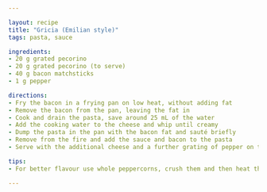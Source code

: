 ```yaml
---

layout: recipe
title: "Gricia (Emilian style)"
tags: pasta, sauce

ingredients:
- 20 g grated pecorino
- 20 g grated pecorino (to serve)
- 40 g bacon matchsticks
- 1 g pepper

directions:
- Fry the bacon in a frying pan on low heat, without adding fat
- Remove the bacon from the pan, leaving the fat in
- Cook and drain the pasta, save around 25 mL of the water
- Add the cooking water to the cheese and whip until creamy
- Dump the pasta in the pan with the bacon fat and sauté briefly
- Remove from the fire and add the sauce and bacon to the pasta
- Serve with the additional cheese and a further grating of pepper on top

tips:
- For better flavour use whole peppercorns, crush them and then heat them in a skillet for a couple minutes

---
```

